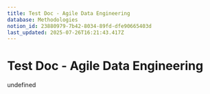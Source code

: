 ```yaml
---
title: Test Doc - Agile Data Engineering
database: Methodologies
notion_id: 23880979-7b42-8034-89fd-dfe90665403d
last_updated: 2025-07-26T16:21:43.417Z
---
```


# Test Doc - Agile Data Engineering

undefined